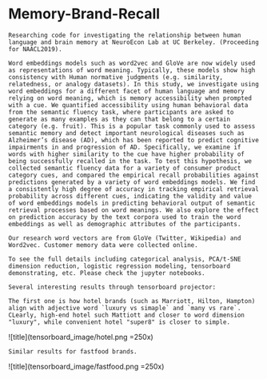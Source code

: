 # Memory-Brand-Recall

    Researching code for investigating the relationship between human language and brain memory at NeuroEcon Lab at UC Berkeley. (Proceeding for NAACL2019).

    Word embeddings models such as word2vec and GloVe are now widely used as representations of word meaning. Typically, these models show high consistency with Human normative judgments (e.g. similarity, relatedness, or analogy datasets). In this study, we investigate using word embeddings for a different facet of human language and memory relying on word meaning, which is memory accessibility when prompted with a cue. We quantified accessibility using human behavioral data from the semantic fluency task, where participants are asked to generate as many examples as they can that belong to a certain category (e.g. fruit). This is a popular task commonly used to assess semantic memory and detect important neurological diseases such as Alzheimer’s disease (AD), which has been reported to predict cognitive impairments in and progression of AD. Specifically, we examine if words with higher similarity to the cue have higher probability of being successfully recalled in the task. To test this hypothesis, we collected semantic fluency data for a variety of consumer product category cues, and compared the empirical recall probabilities against predictions generated by a variety of word embeddings models. We find a consistently high degree of accuracy in tracking empirical retrieval probability across different cues, indicating the validity and value of word embeddings models in predicting behavioral output of semantic retrieval processes based on word meanings. We also explore the effect on prediction accuracy by the text corpora used to train the word embeddings as well as demographic attributes of the participants.
    
    Our research word vectors are from GloVe (Twitter, Wikipedia) and Word2vec. Customer memory data were collected online.
    
    To see the full details including categorical analysis, PCA/t-SNE dimension reduction, logistic regression modeling, tensorboard demonstrating, etc. Please check the jupyter notebooks.
    
    Several interesting results through tensorboard projector:
    
    The first one is how hotel brands (such as Marriott, Hilton, Hampton) align with adjective word `luxury vs simaple` and `many vs rare`. CLearly, high-end hotel such Mattiott and closer to word dimension "luxury", while convenient hotel "super8" is closer to simple.
    
![title](tensorboard_image/hotel.png =250x)



    Similar results for fastfood brands.
    
![title](tensorboard_image/fastfood.png =250x)

    
